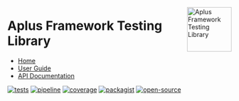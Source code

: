 <a href="https://gitlab.com/aplus-framework/libraries/testing"><img src="https://gitlab.com/aplus-framework/libraries/testing/-/raw/master/guide/image.png" alt="Aplus Framework Testing Library" align="right" width="100"></a>

# Aplus Framework Testing Library

- [Home](https://aplus-framework.com/packages/testing)
- [User Guide](https://docs.aplus-framework.com/guides/libraries/testing/index.html)
- [API Documentation](https://docs.aplus-framework.com/packages/testing.html)

[![tests](https://github.com/aplus-framework/testing/actions/workflows/tests.yml/badge.svg)](https://github.com/aplus-framework/testing/actions/workflows/tests.yml)
[![pipeline](https://gitlab.com/aplus-framework/libraries/testing/badges/master/pipeline.svg)](https://gitlab.com/aplus-framework/libraries/testing/-/pipelines?scope=branches)
[![coverage](https://gitlab.com/aplus-framework/libraries/testing/badges/master/coverage.svg?job=test:php)](https://aplus-framework.gitlab.io/libraries/testing/coverage/)
[![packagist](https://img.shields.io/packagist/v/aplus/testing)](https://packagist.org/packages/aplus/testing)
[![open-source](https://img.shields.io/badge/open--source-sponsor-magenta)](https://aplus-framework.com/sponsor)
